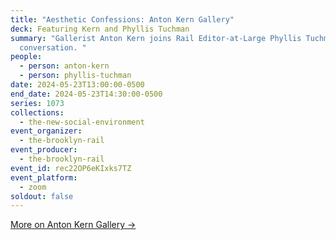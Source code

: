 ```yaml
---
title: "Aesthetic Confessions: Anton Kern Gallery"
deck: Featuring Kern and Phyllis Tuchman
summary: "Gallerist Anton Kern joins Rail Editor-at-Large Phyllis Tuchman for a
  conversation. "
people:
  - person: anton-kern
  - person: phyllis-tuchman
date: 2024-05-23T13:00:00-0500
end_date: 2024-05-23T14:30:00-0500
series: 1073
collections:
  - the-new-social-environment
event_organizer:
  - the-brooklyn-rail
event_producer:
  - the-brooklyn-rail
event_id: rec22OP6eKIxks7TZ
event_platform:
  - zoom
soldout: false
---
```

[M﻿ore on Anton Kern Gallery →](https://www.antonkerngallery.com/)